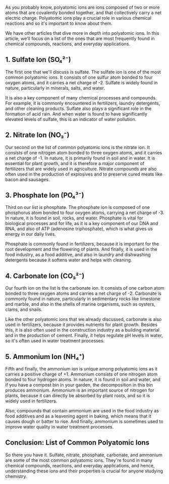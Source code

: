 As you probably know, polyatomic ions are ions composed of two or more atoms that are covalently bonded together, and that collectively carry a net electric charge. Polyatomic ions play a crucial role in various chemical reactions and so it's important to know about them.

We have other articles that dive more in depth into polyatomic ions. In this article, we'll focus on a list of the ones that are most frequently found in chemical compounds, reactions, and everyday applications.

## 1. Sulfate Ion (SO₄²⁻)

The first one that we'll discuss is sulfate. The sulfate ion is one of the most common polyatomic ions. It consists of one sulfur atom bonded to four oxygen atoms, and it carries a net charge of -2. Sulfate is widely found in nature, particularly in minerals, salts, and water.

It is also a key component of many chemical processes and compounds. For example, it is commonly encountered in fertilizers, laundry detergents, and other cleaning products. Sulfate also plays a significant role in the formation of acid rain. And when water is found to have significantly elevated levels of sulfate, this is an indicator of water pollution.

## 2. Nitrate Ion (NO₃⁻)

Our second on the list of common polyatomic ions is the nitrate ion. It consists of one nitrogen atom bonded to three oxygen atoms, and it carries a net charge of -1. In nature, it is primarily found in soil and in water. It is essential for plant growth, and it is therefore a major component of fertilizers that are widely used in agriculture. Nitrate compounds are also often used in the production of explosives and to preserve cured meats like bacon and sausages.

## 3. Phosphate Ion (PO₄³⁻)

Third on our list is phosphate. The phosphate ion is composed of one phosphorus atom bonded to four oxygen atoms, carrying a net charge of -3. In nature, it is found in soil, rocks, and water. Phosphate is vital for biological processes and for life, as it is a key component of our DNA and RNA, and also of ATP (adenosine triphosphate), which is what gives us energy in our daily lives.

Phosphate is commonly found in fertilizers, because it is important for the root development and the flowering of plants. And finally, it is used in the food industry, as a food additive, and also in laundry and dishwashing detergents because it softens water and helps with cleaning.

## 4. Carbonate Ion (CO₃²⁻)

Our fourth ion on the list is the carbonate ion. It consists of one carbon atom bonded to three oxygen atoms and carries a net charge of -2. Carbonate is commonly found in nature, particularly in sedimentary rocks like limestone and marble, and also in the shells of marine organisms, such as oysters, clams, and snails.

Like the other polyatomic ions that we already discussed, carbonate is also used in fertilizers, because it provides nutrients for plant growth. Besides this, it is also often used in the construction industry as a building material and in the production of cement. Finally, it helps regulate pH levels in water, so it's often used in water treatment processes.

## 5. Ammonium Ion (NH₄⁺)

Fifth and finally, the ammonium ion is unique among polyatomic ions as it carries a positive charge of +1. Ammonium consists of one nitrogen atom bonded to four hydrogen atoms. In nature, it is found in soil and water, and if you have a compost bin in your garden, the decomposition in this bin produces ammonium. Ammonium is an important source of nitrogen for plants, because it can directly be absorbed by plant roots, and so it is widely used in fertilizers.

Also, compounds that contain ammonium are used in the food industry as food additives and as a leavening agent in baking, which means that it causes dough or batter to rise. And finally, ammonium is sometimes used to improve water quality in water treatment processes.

## Conclusion: List of Common Polyatomic Ions

So there you have it. Sulfate, nitrate, phosphate, carbonate, and ammonium are some of the most common polyatomic ions. They're found in many chemical compounds, reactions, and everyday applications, and hence, understanding these ions and their properties is crucial for anyone studying chemistry.